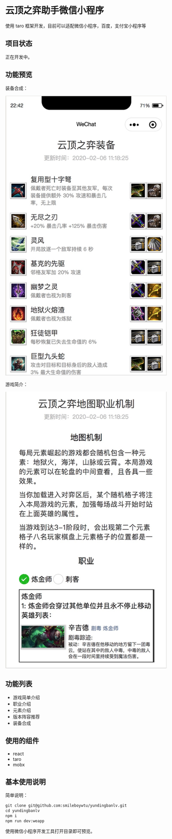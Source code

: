 # 云顶之弈助手微信小程序

使用 taro 框架开发，目前可以适配微信小程序，百度，支付宝小程序等

## 项目状态

正在开发中。

## 功能预览

装备合成：

![](./screenshots/equipments.png)



游戏简介：

![](./screenshots/introduction.png)

## 功能列表

- 游戏简单介绍
- 职业介绍
- 元素介绍
- 版本阵容推荐
- 装备合成

## 使用的组件

- react
- taro
- mobx

## 基本使用说明

简单说明：
``` shell
git clone git@github.com:smileboywtu/yundingbanlv.git
cd yundingbanlv
npm i
npm run dev:weapp

```

使用微信小程序开发工具打开目录即可预览。